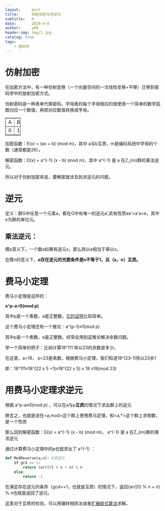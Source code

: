 ```yaml
---
layout:     post
title:      仿射加密与求逆元
subtitle:   #
date:       2020-4-8
author:     y00
header-img: img/1.jpg
catalog: true
tags:
    - 密码学
---
```


# 仿射加密
在加密方法中，有一种仿射变换（一个向量空间的一次线性变换+平移）迁移到密码学中的放射加密方式。

仿射密码是一种表单代换密码，字母表的每个字母相应的值使用一个简单的数学函数对应一个数值，再把对应数值转换成字母。

<div class="table-box"><table align="center" border="1" cellpadding="1" cellspacing="1" style="width:50px;"><tbody><tr><td>A</td>
			<td>B</td>
			<td style="width:17px;">C</td>
			<td style="width:19px;">D</td>
			<td>E</td>
			<td>F</td>
			<td>G</td>
			<td>H</td>
			<td>I</td>
			<td>J</td>
			<td>K</td>
			<td>L</td>
			<td>M</td>
			<td>N</td>
			<td>O</td>
			<td>P</td>
			<td>Q</td>
			<td>R</td>
			<td>S</td>
			<td>T</td>
			<td>U</td>
			<td style="width:13px;">V</td>
			<td style="width:25px;">W</td>
			<td>X</td>
			<td>Y</td>
			<td>Z</td>
		</tr><tr><td>0</td>
			<td>1</td>
			<td style="width:17px;">2</td>
			<td style="width:19px;">3</td>
			<td>4</td>
			<td>5</td>
			<td>6</td>
			<td>7</td>
			<td>8</td>
			<td>9</td>
			<td>10</td>
			<td>11</td>
			<td>12</td>
			<td>13</td>
			<td>14</td>
			<td>15</td>
			<td>16</td>
			<td>17</td>
			<td>18</td>
			<td>19</td>
			<td>20</td>
			<td style="width:13px;">21</td>
			<td style="width:25px;">22</td>
			<td>23</td>
			<td>24</td>
			<td>25</td>
		</tr></tbody></table></div>
    
加密函数：E(x) = (ax + b) (mod m)，其中 a与b互质，m是编码系统中字母的个数（通常都是26）。

解密函数：D(x) = a^{-1} (x - b) (mod m)，其中 a^{-1} 是 a 在Z_{m}群的乘法逆元。  

所以对于仿射加密来说，要解密就涉及到求逆元的问题。

# 逆元

定义：群G中任意一个元素a，都在G中有唯一的逆元a‘,具有性质aa'=a'a=e，其中e为群的单位元。

## 乘法逆元：

模p意义下，一个数a如果有逆元x，那么除以a相当于乘以x。

在模n的意义下，**a存在逆元的充要条件是n不等于1，且（a，n）互质。**

# 费马小定理

费马小定理是这样的：

**a^p-a≡0(mod p)**

其中p是一个素数，a是正整数，[它的证明](https://zhuanlan.zhihu.com/p/75685377)比较简单。

这个费马小定理还有一个推论：a^(p-1)≡1(mod p)

其中p是一个素数，a是正整数。经常会用到这推论解决余数问题。

举一个简单的例子：比如计算18^111 除以23的余数是多少。

在这里，a=18， p=23是素数，根据费马小定理，我们知道18^(23-1)除以23余1

即：18^111≡18^(22 x 5 +1)≡18^(22 x 5) x 18 ≡18(mod 23)


# 用费马小定理求逆元

根据 a^p-a≡0(mod p) ，可以在a与p**互质**的情况下求出群上的逆元

换言之，也就是说在<a,mod>这个群上使用费马定理，和<a,*>这个群上求倒数，是一个性质

那么回到解密函数：D(x) = a^{-1} (x - b) (mod m)， a^{-1} 是 a 在Z_{m}群的乘法逆元

通过计算费马小定理中的p也就求出了 a^{-1} ：
```python
def ModReverse(a,n): #求逆元
    if gcd == 1:
        return (arr[0] % n + n) % n
    else:
        return -1
```
在满足存在逆元的条件（gcd==1，也就是互质）的情况下，返回(arr[0] % n + n) % n也就是返回了逆元。

这里对于互质的检验，可以用辗转相除法或者[扩展欧式算法](https://zh.wikipedia.org/wiki/%E6%89%A9%E5%B1%95%E6%AC%A7%E5%87%A0%E9%87%8C%E5%BE%97%E7%AE%97%E6%B3%95)求解。
